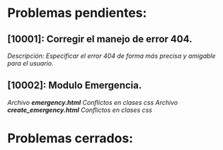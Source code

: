 # Problemas pendientes:

## [10001]: Corregir el manejo de error 404.
*Descripción: Especificar el error 404 de forma más precisa y amigable para el usuario.*

## [10002]: Modulo Emergencia.
*Archivo ***emergency.html*** Conflictos en clases css*
*Archivo ***create_emergency.html*** Conflictos en clases css*

# Problemas cerrados: